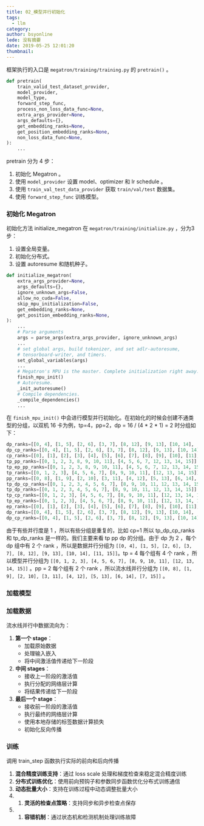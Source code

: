 ```yaml
---
title: 02_模型并行初始化
tags:
  - llm
category: 
author: bsyonline
lede: 没有摘要
date: 2019-05-25 12:01:20
thumbnail:
---
```



框架执行的入口是 `megatron/training/training.py` 的 `pretrain()` 。

```python
def pretrain(  
    train_valid_test_dataset_provider,  
    model_provider,  
    model_type,  
    forward_step_func,  
    process_non_loss_data_func=None,  
    extra_args_provider=None,  
    args_defaults={},  
    get_embedding_ranks=None,  
    get_position_embedding_ranks=None,  
    non_loss_data_func=None,  
):
	...
```


pretrain 分为 4 步：
1. 初始化 Megatron 。
2. 使用 `model_provider` 设置 model、optimizer 和 lr schedule 。
3. 使用 `train_val_test_data_provider` 获取 `train/val/test` 数据集。
4. 使用 `forward_step_func` 训练模型。


### 初始化 Megatron

初始化方法 initialize_megatron 在 `megatron/training/initialize.py` ，分为3步：
1. 设置全局变量。
2. 初始化分布式。
3. 设置 autoresume 和随机种子。

```python
def initialize_megatron(  
    extra_args_provider=None,  
    args_defaults={},  
    ignore_unknown_args=False,  
    allow_no_cuda=False,  
    skip_mpu_initialization=False,  
    get_embedding_ranks=None,  
    get_position_embedding_ranks=None,  
):
	...
	# Parse arguments
	args = parse_args(extra_args_provider, ignore_unknown_args)
	...
	# set global args, build tokenizer, and set adlr-autoresume,
	# tensorboard-writer, and timers.
	set_global_variables(args)
	...
	# Megatron's MPU is the master. Complete initialization right away.
	finish_mpu_init()
	# Autoresume.
	_init_autoresume()
	# Compile dependencies.
	_compile_dependencies()
	...
```

在 `finish_mpu_init()` 中会进行模型并行初始化。在初始化的时候会创建不通类型的分组，以双机 16 卡为例，tp=4，pp=2，dp = 16 / (4 * 2 * 1) = 2 时分组如下：

```python
dp_ranks=[[0, 4], [1, 5], [2, 6], [3, 7], [8, 12], [9, 13], [10, 14], [11, 15]]
dp_cp_ranks=[[0, 4], [1, 5], [2, 6], [3, 7], [8, 12], [9, 13], [10, 14], [11, 15]]
cp_ranks=[[0], [1], [2], [3], [4], [5], [6], [7], [8], [9], [10], [11], [12], [13], [14], [15]]
tp_pp_ranks=[[0, 1, 2, 3, 8, 9, 10, 11], [4, 5, 6, 7, 12, 13, 14, 15]]
tp_ep_pp_ranks=[[0, 1, 2, 3, 8, 9, 10, 11], [4, 5, 6, 7, 12, 13, 14, 15]]
tp_ranks=[[0, 1, 2, 3], [4, 5, 6, 7], [8, 9, 10, 11], [12, 13, 14, 15]]
pp_ranks=[[0, 8], [1, 9], [2, 10], [3, 11], [4, 12], [5, 13], [6, 14], [7, 15]]
tp_dp_cp_ranks=[[0, 1, 2, 3, 4, 5, 6, 7], [8, 9, 10, 11, 12, 13, 14, 15]]
tp_dp_ranks=[[0, 1, 2, 3, 4, 5, 6, 7], [8, 9, 10, 11, 12, 13, 14, 15]]
tp_cp_ranks=[[0, 1, 2, 3], [4, 5, 6, 7], [8, 9, 10, 11], [12, 13, 14, 15]]
tp_ep_ranks=[[0, 1, 2, 3], [4, 5, 6, 7], [8, 9, 10, 11], [12, 13, 14, 15]]
ep_ranks=[[0], [1], [2], [3], [4], [5], [6], [7], [8], [9], [10], [11], [12], [13], [14], [15]]
dp_ranks=[[0, 4], [1, 5], [2, 6], [3, 7], [8, 12], [9, 13], [10, 14], [11, 15]]
dp_cp_ranks=[[0, 4], [1, 5], [2, 6], [3, 7], [8, 12], [9, 13], [10, 14], [11, 15]]
```

由于有些并行度是 1 ，所以有些分组是重复的，比如 cp=1 所以 tp_dp_cp_ranks 和 tp_dp_ranks 是一样的。我们主要来看 tp pp dp 的分组。由于 dp 为 2 ，每个 dp 组中有 2 个 rank ，所以是数据并行分组为 `[[0, 4], [1, 5], [2, 6], [3, 7], [8, 12], [9, 13], [10, 14], [11, 15]]`。tp = 4 每个组有 4 个 rank ，所以模型并行分组为 `[[0, 1, 2, 3], [4, 5, 6, 7], [8, 9, 10, 11], [12, 13, 14, 15]]` 。pp = 2 每个组有 2 个 rank ，所以流水线并行分组为 `[[0, 8], [1, 9], [2, 10], [3, 11], [4, 12], [5, 13], [6, 14], [7, 15]]` 。



### 加载模型

### 加载数据

流水线并行中数据流向为：
1. **第一个 stage**：
    - 加载原始数据
    - 处理输入嵌入
    - 将中间激活值传递给下一阶段
2. **中间 stages**：
    - 接收上一阶段的激活值
    - 执行分配的网络层计算
    - 将结果传递给下一阶段
3. **最后一个 stage**：
    - 接收前一阶段的激活值
    - 执行最终的网络层计算
    - 使用本地存储的标签数据计算损失
    - 初始化反向传播


### 训练


调用 train_step 函数执行实际的前向和后向传播



1. **混合精度训练支持**：通过 loss scale 处理和梯度检查来稳定混合精度训练
2. **分布式训练优化**：使用前向预钩子和参数同步函数优化分布式训练通信
3. **动态批量大小**：支持在训练过程中动态调整批量大小
4. 1. **灵活的检查点策略**：支持同步和异步检查点保存
5. 1. **容错机制**：通过状态机和检测机制处理训练故障